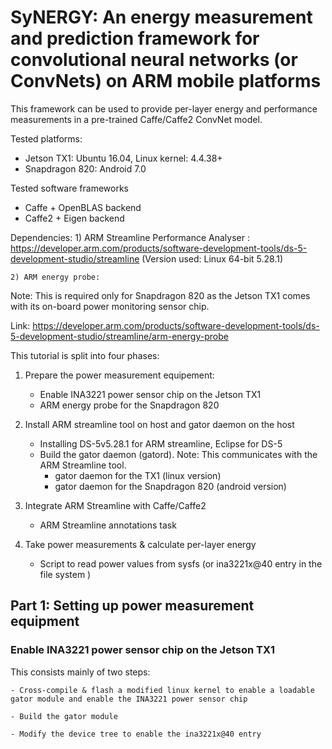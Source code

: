 # SyNERGY: An energy measurement and prediction framework for convolutional neural  networks (or ConvNets) on ARM mobile platforms

This framework can be used to provide per-layer energy and performance measurements in a pre-trained Caffe/Caffe2 ConvNet model.

Tested platforms: 
- Jetson TX1: Ubuntu 16.04, Linux kernel: 4.4.38+
- Snapdragon 820: Android 7.0

Tested software frameworks
- Caffe + OpenBLAS backend
- Caffe2 + Eigen backend


Dependencies:
	1) ARM Streamline Performance Analyser : https://developer.arm.com/products/software-development-tools/ds-5-development-studio/streamline (Version used: Linux 64-bit 5.28.1)

	2) ARM energy probe: 

Note: This is required only for Snapdragon 820 as the Jetson TX1 comes with its on-board power monitoring sensor chip.

Link: https://developer.arm.com/products/software-development-tools/ds-5-development-studio/streamline/arm-energy-probe

This tutorial is split into four phases:
1. Prepare the power measurement equipement: 
 	- Enable INA3221 power sensor chip on the Jetson TX1
	- ARM energy probe for the Snapdragon 820

2. Install ARM streamline tool on host and gator daemon on the host
	- Installing DS-5v5.28.1 for ARM streamline, Eclipse for DS-5
	- Build the gator daemon (gatord). Note: This communicates with the ARM Streamline tool.
		- gator daemon for the TX1 (linux version)
		- gator daemon for the Snapdragon 820 (android version)

3. Integrate ARM Streamline with Caffe/Caffe2
	- ARM Streamline annotations task

4. Take power measurements & calculate per-layer energy
	- Script to read power values from sysfs (or ina3221x@40 entry in the file system )


## Part 1: Setting up power measurement equipment
### Enable INA3221 power sensor chip on the Jetson TX1
This consists mainly of two steps:

	- Cross-compile & flash a modified linux kernel to enable a loadable gator module and enable the INA3221 power sensor chip

	- Build the gator module

	- Modify the device tree to enable the ina3221x@40 entry 
